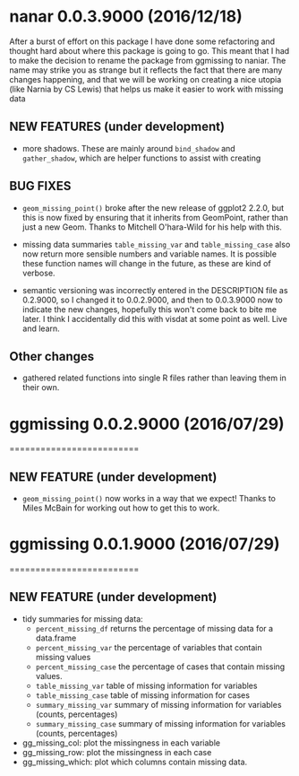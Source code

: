 # nanar 0.0.3.9000 (2016/12/18)

After a burst of effort on this package I have done some refactoring and thought hard about where this package is going to go. This meant that I had to make the decision to rename the package from ggmissing to naniar. The name may strike you as strange but it reflects the fact that there are many changes happening, and that we will be working on creating a nice utopia (like Narnia by CS Lewis) that helps us make it easier to work with missing data

## NEW FEATURES (under development)

* more shadows. These are mainly around `bind_shadow` and `gather_shadow`, which are helper functions to assist with creating 

## BUG FIXES

* `geom_missing_point()` broke after the new release of ggplot2 2.2.0, but this is now fixed by ensuring that it inherits from GeomPoint, rather than just a new Geom. Thanks to Mitchell O'hara-Wild for his help with this.

* missing data summaries `table_missing_var` and `table_missing_case` also now return more sensible numbers and variable names. It is possible these function names will change in the future, as these are kind of verbose.

* semantic versioning was incorrectly entered in the DESCRIPTION file as  0.2.9000, so I changed it to 0.0.2.9000, and then to 0.0.3.9000 now to indicate the new changes, hopefully this won't come back to bite me later. I think I accidentally did this with visdat at some point as well. Live and learn.

## Other changes

* gathered related functions into single R files rather than leaving them in 
their own.

# ggmissing 0.0.2.9000 (2016/07/29)
=========================

## NEW FEATURE (under development)

- `geom_missing_point()` now works in a way that we expect! Thanks to Miles McBain for working out how to get this to work.


# ggmissing 0.0.1.9000 (2016/07/29)
=========================

## NEW FEATURE (under development)

- tidy summaries for missing data: 
    + `percent_missing_df` returns the percentage of missing data for a data.frame
    + `percent_missing_var` the percentage of variables that contain missing values
    + `percent_missing_case` the percentage of cases that contain missing values.
    + `table_missing_var` table of missing information for variables
    + `table_missing_case` table of missing information for cases
    + `summary_missing_var` summary of missing information for variables (counts, percentages)
    + `summary_missing_case` summary of missing information for variables (counts, percentages)
- gg_missing_col: plot the missingness in each variable
- gg_missing_row: plot the missingness in each case
- gg_missing_which: plot which columns contain missing data.
